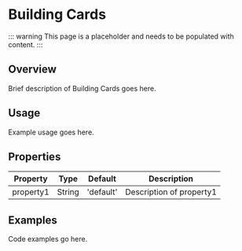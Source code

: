 # Building Cards

::: warning
This page is a placeholder and needs to be populated with content.
:::

## Overview

Brief description of Building Cards goes here.

## Usage

Example usage goes here.

## Properties

| Property | Type | Default | Description |
|----------|------|---------|-------------|
| property1 | String | 'default' | Description of property1 |

## Examples

Code examples go here.
